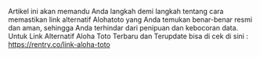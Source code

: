 Artikel ini akan memandu Anda langkah demi langkah tentang cara memastikan link alternatif Alohatoto yang Anda temukan benar-benar resmi dan aman, sehingga Anda terhindar dari penipuan dan kebocoran data.
Untuk Link Alternatif Aloha Toto Terbaru dan Terupdate bisa di cek di sini : https://rentry.co/link-aloha-toto
